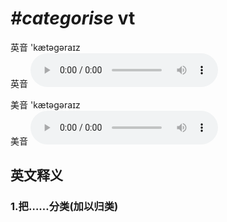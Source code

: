 # ***\#categorise*** vt
英音 'kætəgəraɪz  
英音
<audio src="./media/categorise1_AAC.aac" controls="controls"></audio>

美音 'kætəgəraɪz  
美音
<audio src="./media/categorise2_AAC.aac" controls="controls"></audio>



  

英文释义
---
### 1.**把……分类(加以归类)**  


